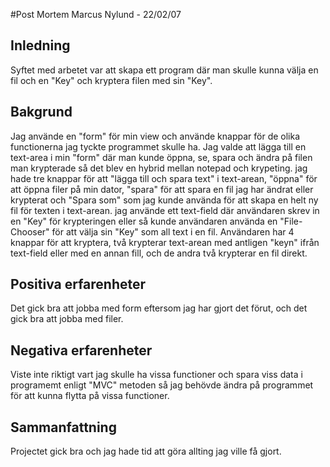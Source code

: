 #Post Mortem
Marcus Nylund - 22/02/07

## Inledning

Syftet med arbetet var att skapa ett program där man skulle kunna välja en fil 
och en "Key" och kryptera filen med sin "Key".

## Bakgrund

Jag använde en "form" för min view och använde knappar för de olika functionerna jag tyckte 
programmet skulle ha. Jag valde att lägga till en text-area i min "form" där man kunde öppna, se, 
spara och ändra på filen man krypterade så det blev en hybrid mellan notepad och krypeting. jag 
hade tre knappar för att "lägga till och spara text" i text-arean, "öppna" för att öppna filer på min dator, 
"spara" för att spara en fil jag har ändrat eller krypterat och "Spara som" som jag kunde använda 
för att skapa en helt ny fil för texten i text-arean. jag använde ett text-field där användaren 
skrev in en "Key" för krypteringen eller så kunde användaren använda en "File-Chooser" för att 
välja sin "Key" som all text i en fil. Användaren har 4 knappar för att kryptera, två krypterar text-arean med antligen 
"keyn" ifrån text-field eller med en annan fill, och de andra två krypterar en fil direkt. 

## Positiva erfarenheter

Det gick bra att jobba med form eftersom jag har gjort det förut, och det gick bra att jobba med filer.

## Negativa erfarenheter

Viste inte riktigt vart jag skulle ha vissa functioner och spara viss data i programemt enligt "MVC" metoden så jag 
behövde ändra på programmet för att kunna flytta på vissa functioner. 

## Sammanfattning

Projectet gick bra och jag hade tid att göra allting jag ville få gjort.
